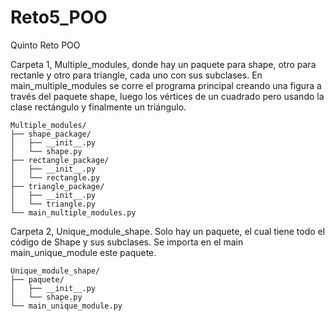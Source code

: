 # Reto5_POO
Quinto Reto POO

Carpeta 1, Multiple_modules, donde hay un paquete para shape, otro para rectanle y otro para triangle, cada uno con sus subclases. En main_multiple_modules se corre el programa principal creando una figura a través del paquete shape, luego los vértices de un cuadrado pero usando la clase rectángulo y finalmente un triángulo.
```
Multiple_modules/
├── shape_package/
│   ├── __init__.py
│   └── shape.py
├── rectangle_package/
│   ├── __init__.py
│   └── rectangle.py
├── triangle_package/
│   ├── __init__.py
│   └── triangle.py
└── main_multiple_modules.py
```

Carpeta 2, Unique_module_shape. Solo hay un paquete, el cual tiene todo el código de Shape y sus subclases. Se importa en el main main_unique_module este paquete.
```
Unique_module_shape/
├── paquete/
│   ├── __init__.py
│   └── shape.py
└── main_unique_module.py
```
